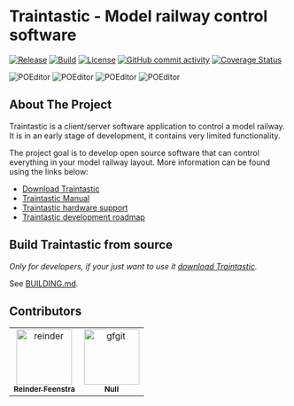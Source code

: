 # Traintastic - Model railway control software

[![Release](https://img.shields.io/github/v/release/traintastic/traintastic?sort=semver)](https://github.com/traintastic/traintastic/releases)
[![Build](https://github.com/traintastic/traintastic/actions/workflows/build.yml/badge.svg)](https://github.com/traintastic/traintastic/actions/workflows/build.yml) [![License](https://img.shields.io/github/license/traintastic/traintastic)](https://github.com/traintastic/traintastic/blob/master/LICENSE)
[![GitHub commit activity](https://img.shields.io/github/commit-activity/m/traintastic/traintastic)](https://github.com/traintastic/traintastic/graphs/commit-activity)
[![Coverage Status](https://coveralls.io/repos/github/traintastic/traintastic/badge.svg?branch=master)](https://coveralls.io/github/traintastic/traintastic?branch=master)

![POEditor](https://img.shields.io/poeditor/progress/622757/en-us?token=8cf32915a5cebef66cd19b3403a69c02)
![POEditor](https://img.shields.io/poeditor/progress/622757/nl?token=8cf32915a5cebef66cd19b3403a69c02)
![POEditor](https://img.shields.io/poeditor/progress/622757/de?token=8cf32915a5cebef66cd19b3403a69c02)
![POEditor](https://img.shields.io/poeditor/progress/622757/it?token=8cf32915a5cebef66cd19b3403a69c02)

## About The Project
Traintastic is a client/server software application to control a model railway. It is in an early stage of development, it contains very limited functionality.

The project goal is to develop open source software that can control everything in your model railway layout. More information can be found using the links below:

- [Download Traintastic](https://traintastic.org/download)
- [Traintastic Manual](https://traintastic.org/manual)
- [Traintastic hardware support](https://traintastic.org/supported-hardware)
- [Traintastic development roadmap](https://traintastic.org/roadmap)


## Build Traintastic from source

*Only for developers, if your just want to use it [download Traintastic](https://traintastic.org/download).*

See [BUILDING.md](BUILDING.md).


## Contributors

<!-- readme: contributors -start -->
<table>
<tr>
    <td align="center">
        <a href="https://github.com/reinder">
            <img src="https://avatars.githubusercontent.com/u/886282?v=4" width="100;" alt="reinder"/>
            <br />
            <sub><b>Reinder Feenstra</b></sub>
        </a>
    </td>
    <td align="center">
        <a href="https://github.com/gfgit">
            <img src="https://avatars.githubusercontent.com/u/42845724?v=4" width="100;" alt="gfgit"/>
            <br />
            <sub><b>Null</b></sub>
        </a>
    </td></tr>
</table>
<!-- readme: contributors -end -->
